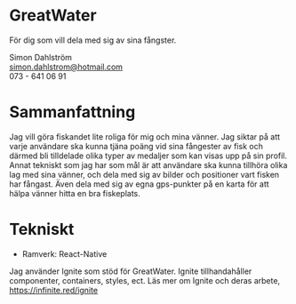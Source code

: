 # GreatWater
För dig som vill dela med sig av sina fångster.

Simon Dahlström  
simon.dahlstrom@hotmail.com  
073 - 641 06 91

# Sammanfattning
Jag vill göra fiskandet lite roliga för mig och mina vänner. Jag siktar på att varje användare ska kunna tjäna poäng vid sina fångester av fisk och därmed bli tilldelade olika typer av medaljer som kan visas upp på sin profil. Annat tekniskt som jag har som mål är att användare ska kunna tillhöra olika lag med sina vänner, och dela med sig av bilder och positioner vart fisken har fångast. Även dela med sig av egna gps-punkter på en karta för att hälpa vänner hitta en bra fiskeplats.

# Tekniskt
 * Ramverk: React-Native
 
 Jag använder Ignite som stöd för GreatWater. Ignite tillhandahåller componenter, containers, styles, ect.
 Läs mer om Ignite och deras arbete, https://infinite.red/ignite
